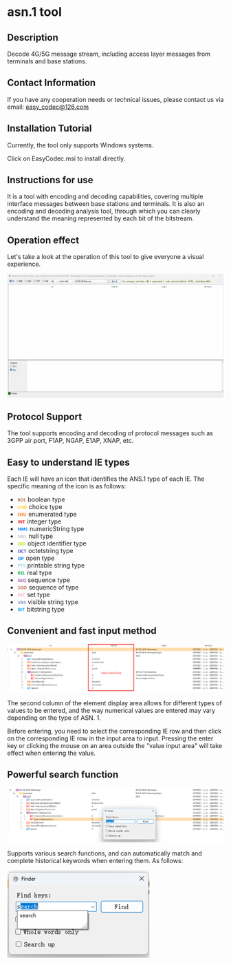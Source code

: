 # asn.1 tool

## Description
Decode 4G/5G message stream, including access layer messages from terminals and base stations.

## Contact Information

If you have any cooperation needs or technical issues, please contact us via email: easy_codec@126.com


## Installation Tutorial

Currently, the tool only supports Windows systems.

Click on EasyCodec.msi to install directly.

## Instructions for use

It is a tool with encoding and decoding capabilities, covering multiple interface messages between base stations and terminals. It is also an encoding and decoding analysis tool, through which you can clearly understand the meaning represented by each bit of the bitstream.

## Operation effect

Let's take a look at the operation of this tool to give everyone a visual experience.

![asn1-tool](./README.assets/asn1-tool.gif)

## Protocol Support

The tool supports encoding and decoding of protocol messages such as 3GPP air port, F1AP, NGAP, E1AP, XNAP, etc.

## Easy to understand IE types

Each IE will have an icon that identifies the ANS.1 type of each IE. The specific meaning of the icon is as follows:



- <img src="./README.assets/409fe1822f988397af7ab5dc7d5968e0.png" alt="img" style="zoom:10%;" />  boolean type
- <img src="./README.assets/a90aa2e2155480eaaefbe0690b97d39c.png" alt="img" style="zoom:10%;" />  choice type
- <img src="./README.assets/afed5094d06a622acf3506300d46e022.png" alt="img" style="zoom:10%;" />  enumerated type
- <img src="./README.assets/d0b5c21daad948519e01d0bf16d4c6ce.png" alt="img" style="zoom:10%;" />  integer type
- <img src="./README.assets/3dba1f5a0d81ff09e4e6523d1c02a6ef.png" alt="img" style="zoom:10%;" />  numericString type
- <img src="./README.assets/37b4b2445a7f828575c654a36ad65433.png" alt="img" style="zoom:10%;" />  null type
- <img src="./README.assets/ffdf397e7ffe0726d8de78dd1a4c152c.png" alt="img" style="zoom:10%;" />  object identifier type
- <img src="./README.assets/77d42f482e89ff7d18fba958c76c177e.png" alt="img" style="zoom:10%;" />  octetstring type
- <img src="./README.assets/3b17e2557ed053cac8f212879cf4bf08.png" alt="img" style="zoom:10%;" />  open type
- <img src="./README.assets/b6225b228448493a28d92fd73dceb149.png" alt="img" style="zoom:10%;" />  printable string type
- <img src="./README.assets/89f3a8abe75f8858e969ee36469780ee.png" alt="img" style="zoom:10%;" />  real type
- <img src="./README.assets/21c281686934a4cb5eda6cdab7f13aab.png" alt="img" style="zoom:10%;" />  sequence type
- <img src="./README.assets/2d677a352bd806aa6fb2c1fba73536ce.png" alt="img" style="zoom:10%;" />  sequence of type
- <img src="./README.assets/af6622072671bc3946ce291db92e7e48.png" alt="img" style="zoom:10%;" />  set type
- <img src="./README.assets/d4b748547aaa23d453bccf3f7cafd840.png" alt="img" style="zoom:10%;" />  visible string type
- <img src="./README.assets/fc9c443f31bcdff5b5a34165f463e777.png" alt="img" style="zoom:10%;" />  bitstring type

## Convenient and fast input method

![image-20240127231145131](./README.en.assets/image-20240127231145131.png)

The second column of the element display area allows for different types of values to be entered, and the way numerical values are entered may vary depending on the type of ASN. 1.

Before entering, you need to select the corresponding IE row and then click on the corresponding IE row in the input area to input. Pressing the enter key or clicking the mouse on an area outside the "value input area" will take effect when entering the value.

## Powerful search function

![image-20240127231315562](./README.en.assets/image-20240127231315562.png)

Supports various search functions, and can automatically match and complete historical keywords when entering them. As follows:

<img src="./README.en.assets/image-20240127231357489.png" alt="image-20240127231357489" style="zoom: 50%;" />
